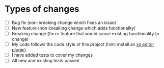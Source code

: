 # Types of changes

<!--- What types of changes does your code introduce? Put an `x` in all the boxes that apply: -->

- [ ] Bug fix (non-breaking change which fixes an issue)
- [ ] New feature (non-breaking change which adds functionality)
- [ ] Breaking change (fix or feature that would cause existing functionality to change)
- [ ] My code follows the code style of this project (hint: install an [xo editor plugin](https://github.com/xojs/xo#editor-plugins))
- [ ] I have added tests to cover my changes
- [ ] All new and existing tests passed
